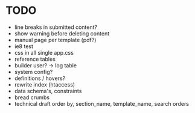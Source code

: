 TODO
=======

* line breaks in submitted content?
* show warning before deleting content
* manual page per template (pdf?)
* ie8 test
* css in all single app.css
* reference tables
* builder user? -> log table
* system config?
* definitions / hovers?
* rewrite index (htaccess)
* data schema's, constraints
* bread crumbs
* technical draft order by, section_name, template_name, search orders